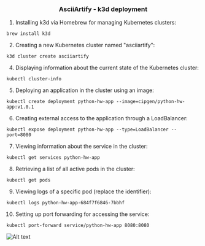 <h3 align=center>AsciiArtify - k3d deployment</h3>


1. Installing k3d via Homebrew for managing Kubernetes clusters:
```console
brew install k3d
```
2. Creating a new Kubernetes cluster named "asciiartify":
```console
k3d cluster create asciiartify
```
4. Displaying information about the current state of the Kubernetes cluster:
```console
kubectl cluster-info
```
5. Deploying an application in the cluster using an image:
```console
kubectl create deployment python-hw-app --image=cipgen/python-hw-app:v1.0.1
```
6. Creating external access to the application through a LoadBalancer:
```console
kubectl expose deployment python-hw-app --type=LoadBalancer --port=8080
```
7. Viewing information about the service in the cluster:
```console
kubectl get services python-hw-app
```
8. Retrieving a list of all active pods in the cluster:
```console
kubectl get pods
```
9. Viewing logs of a specific pod (replace the identifier):
```console
kubectl logs python-hw-app-684f7f6846-7bbhf
```
10. Setting up port forwarding for accessing the service:
```console
kubectl port-forward service/python-hw-app 8080:8080
```

![Alt text](https://github.com/cipgen/AsciiArtify/blob/main/img/k3d.gif)
